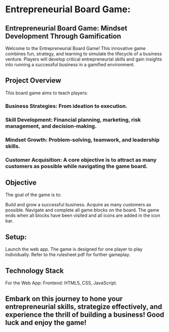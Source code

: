 # Entrepreneurial Board Game:

## Entrepreneurial Board Game: Mindset Development Through Gamification
Welcome to the Entrepreneurial Board Game! This innovative game combines fun, strategy, and learning to simulate the lifecycle of a business venture. Players will develop critical entrepreneurial skills and gain insights into running a successful business in a gamified environment.

## Project Overview
This board game aims to teach players:

### Business Strategies: From ideation to execution.
### Skill Development: Financial planning, marketing, risk management, and decision-making.
### Mindset Growth: Problem-solving, teamwork, and leadership skills.
### Customer Acquisition: A core objective is to attract as many customers as possible while navigating the game board.

## Objective
The goal of the game is to:

Build and grow a successful business.
Acquire as many customers as possible.
Navigate and complete all game blocks on the board.
The game ends when all blocks have been visited and all icons are added in the icon bar.

## Setup:

Launch the web app.
The game is designed for one player to play individually.
Refer to the rulesheet pdf for further gameplay.

## Technology Stack
For the Web App:
Frontend: HTML5, CSS, JavaScript.


## Embark on this journey to hone your entrepreneurial skills, strategize effectively, and experience the thrill of building a business! Good luck and enjoy the game!

